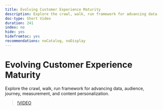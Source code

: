 ```yaml
---
title: Evolving Customer Experience Maturity
description: Explore the crawl, walk, run framework for advancing data, audience, journey, measurement, and content personalization.
doc-type: Short Video
duration: 241
index: no
hide: yes
hidefromtoc: yes
recommendations: noCatalog, noDisplay
---
```


# Evolving Customer Experience Maturity

Explore the crawl, walk, run framework for advancing data, audience, journey, measurement, and content personalization.

<!-- 85_S651_3442537_240_evolving-customer-experience-maturity -->
>[!VIDEO](https://video.tv.adobe.com/v/3458293/?learn=on&enablevpops=true)
